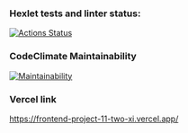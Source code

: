 ### Hexlet tests and linter status:
[![Actions Status](https://github.com/nbardzinkevichh/frontend-project-11/actions/workflows/hexlet-check.yml/badge.svg)](https://github.com/nbardzinkevichh/frontend-project-11/actions)

### CodeClimate Maintainability
[![Maintainability](https://api.codeclimate.com/v1/badges/0fc989e84671f1c03ef3/maintainability)](https://codeclimate.com/github/nbardzinkevichh/frontend-project-11/maintainability)

### Vercel link
https://frontend-project-11-two-xi.vercel.app/